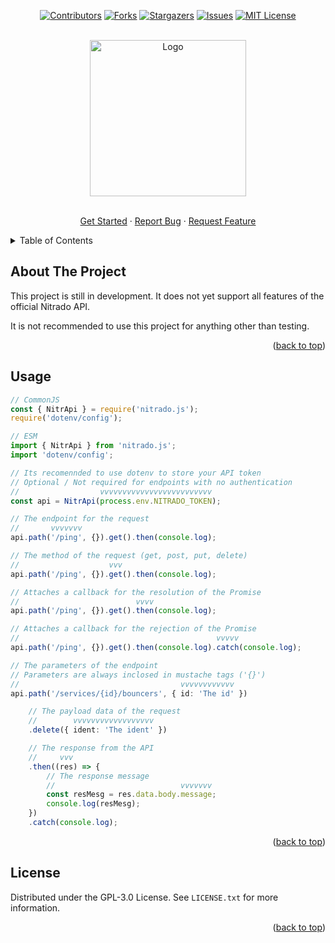 <div id="top"></div>

<!-- PROJECT SHIELDS -->

  <div align="center">

[![Contributors][contributors-shield]][contributors-url]
[![Forks][forks-shield]][forks-url]
[![Stargazers][stars-shield]][stars-url]
[![Issues][issues-shield]][issues-url]
[![MIT License][license-shield]][license-url]

</div>

<!-- PROJECT LOGO -->

<br />
<div align="center">
  <a>
    <img src="https://cdn.discordapp.com/attachments/754460402729091212/964958946651693086/IMG_1775.png" alt="Logo"  height="250">
  </a>
<p align="center">
    <br />
    <a href="https://github.com/cainthebest/nitrado.js">Get Started</a>
    ·
    <a href="https://github.com/cainthebest/nitrado.js/issues">Report Bug</a>
    ·
    <a href="https://github.com/cainthebest/nitrado.js/issues">Request Feature</a>
  </p>
</div>

<!-- TABLE OF CONTENTS -->

<details>
  <summary>Table of Contents</summary>
  <ol>
    <li><a href="#about-the-project">About The Project</a></li>
    <li><a href="#usage">Usage</a></li>
    <li><a href="#license">License</a></li>

  </ol>
</details>

<!-- ABOUT THE PROJECT -->

## About The Project

This project is still in development.
It does not yet support all features of the official Nitrado API.

It is not recommended to use this project for anything other than testing.

<p align="right">(<a href="#top">back to top</a>)</p>

<!-- USAGE EXAMPLES -->

## Usage

```ts
// CommonJS
const { NitrApi } = require('nitrado.js');
require('dotenv/config');

// ESM
import { NitrApi } from 'nitrado.js';
import 'dotenv/config';

// Its recomennded to use dotenv to store your API token
// Optional / Not required for endpoints with no authentication
//                  vvvvvvvvvvvvvvvvvvvvvvvvv
const api = NitrApi(process.env.NITRADO_TOKEN);

// The endpoint for the request
//       vvvvvvv
api.path('/ping', {}).get().then(console.log);

// The method of the request (get, post, put, delete)
//                    vvv
api.path('/ping', {}).get().then(console.log);

// Attaches a callback for the resolution of the Promise
//                          vvvv
api.path('/ping', {}).get().then(console.log);

// Attaches a callback for the rejection of the Promise
//                                            vvvvv
api.path('/ping', {}).get().then(console.log).catch(console.log);

// The parameters of the endpoint
// Parameters are always inclosed in mustache tags ('{}')
//                                    vvvvvvvvvvvv
api.path('/services/{id}/bouncers', { id: 'The id' })

    // The payload data of the request
    //        vvvvvvvvvvvvvvvvvv
    .delete({ ident: 'The ident' })

    // The response from the API
    //     vvv
    .then((res) => {
        // The response message
        //                            vvvvvvv
        const resMesg = res.data.body.message;
        console.log(resMesg);
    })
    .catch(console.log);
```

<p align="right">(<a href="#top">back to top</a>)</p>

<!-- LICENSE -->

## License

Distributed under the GPL-3.0 License. See `LICENSE.txt` for more information.

<p align="right">(<a href="#top">back to top</a>)</p>

<!-- MARKDOWN LINKS & IMAGES -->
<!-- https://www.markdownguide.org/basic-syntax/#reference-style-links -->

[contributors-shield]: https://img.shields.io/github/contributors/cainthebest/nitrado.js.svg?style=for-the-badge
[contributors-url]: https://github.com/cainthebest/nitrado.js/graphs/contributors
[forks-shield]: https://img.shields.io/github/forks/cainthebest/nitrado.js.svg?style=for-the-badge
[forks-url]: https://github.com/cainthebest/nitrado.js/network/members
[stars-shield]: https://img.shields.io/github/stars/cainthebest/nitrado.js.svg?style=for-the-badge
[stars-url]: https://github.com/cainthebest/nitrado.js/stargazers
[issues-shield]: https://img.shields.io/github/issues/cainthebest/nitrado.js.svg?style=for-the-badge
[issues-url]: https://github.com/othneildrew/cainthebest/nitrado.js/issues
[license-shield]: https://img.shields.io/github/license/cainthebest/nitrado.js.svg?style=for-the-badge
[license-url]: https://github.com/cainthebest/nitrado.js/blob/master/LICENSE.txt

